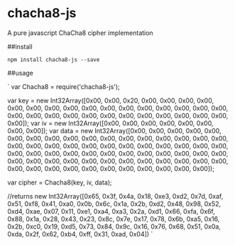 # chacha8-js
A pure javascript ChaCha8 cipher implementation

##install

`npm install chacha8-js --save`

##usage

`
var Chacha8 = require('chacha8-js');


var key = new Int32Array([0x00, 0x00, 0x20, 0x00, 0x00, 0x00, 0x00, 0x00, 0x00, 0x00, 0x00, 0x00, 0x00, 0x00, 0x00, 0x00, 0x00, 0x00, 0x00, 0x00, 0x00, 0x00, 0x00, 0x00, 0x00, 0x00, 0x00, 0x00, 0x00, 0x00, 0x00, 0x00]);
var iv = new Int32Array([0x00, 0x00, 0x00, 0x00, 0x00, 0x00, 0x00, 0x00]);
var data = new Int32Array([0x00, 0x00, 0x00, 0x00, 0x00, 0x00, 0x00, 0x00, 0x00, 0x00, 0x00, 0x00, 0x00, 0x00, 0x00, 0x00, 0x00, 0x00, 0x00, 0x00, 0x00, 0x00, 0x00, 0x00, 0x00, 0x00, 0x00, 0x00, 0x00, 0x00, 0x00, 0x00, 0x00, 0x00, 0x00, 0x00, 0x00, 0x00, 0x00, 0x00, 0x00, 0x00, 0x00, 0x00, 0x00, 0x00, 0x00, 0x00, 0x00, 0x00, 0x00, 0x00, 0x00, 0x00, 0x00, 0x00, 0x00, 0x00, 0x00, 0x00, 0x00, 0x00, 0x00, 0x00]);

var cipher = Chacha8(key, iv, data);

//returns new Int32Array([0x65, 0x3f, 0x4a, 0x18, 0xe3, 0xd2, 0x7d, 0xaf, 0x51, 0xf8, 0x41, 0xa0, 0x0b, 0x6c, 0x1a, 0x2b, 0xd2, 0x48, 0x98, 0x52, 0xd4, 0xae, 0x07, 0x11, 0xe1, 0xa4, 0xa3, 0x2a, 0xd1, 0x66, 0xfa, 0x6f, 0x88, 0x1a, 0x28, 0x43, 0x23, 0x8c, 0x7e, 0x17, 0x78, 0x6b, 0xa5, 0x16, 0x2b, 0xc0, 0x19, 0xd5, 0x73, 0x84, 0x9c, 0x16, 0x76, 0x68, 0x51, 0x0a, 0xda, 0x2f, 0x62, 0xb4, 0xff, 0x31, 0xad, 0x04])
`